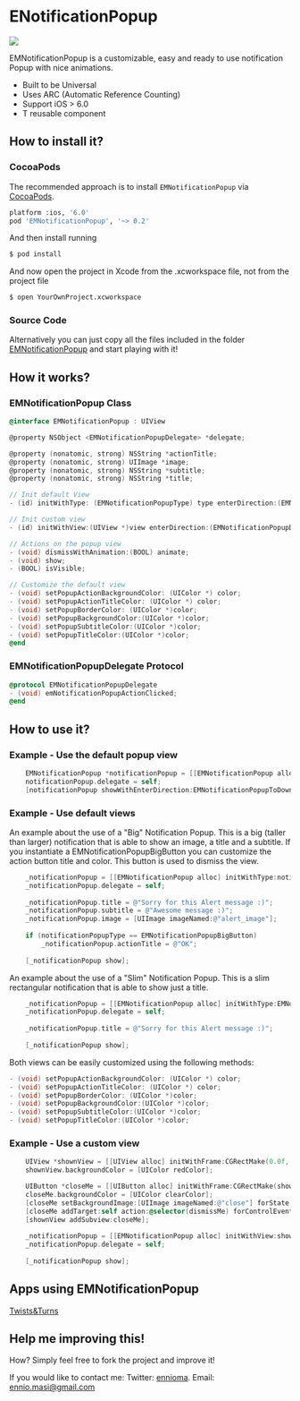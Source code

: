 ENotificationPopup
==============================
![](https://dl.dropboxusercontent.com/u/37783784/EMNotificationPopup.gif)

EMNotificationPopup is a customizable, easy and ready to use notification Popup with nice animations.

* Built to be Universal
* Uses ARC (Automatic Reference Counting)
* Support iOS > 6.0
* T reusable component

## How to install it?
### CocoaPods
The recommended approach is to install `EMNotificationPopup` via [CocoaPods](http://cocoapods.org/).

``` bash
platform :ios, '6.0'
pod 'EMNotificationPopup', '~> 0.2'
```

And then install running
``` bash
$ pod install
```

And now open the project in Xcode from the .xcworkspace file, not from the project file

``` bash
$ open YourOwnProject.xcworkspace
```

### Source Code
Alternatively you can just copy all the files included in the folder [EMNotificationPopup](https://github.com/ennioma/EMNotificationPopup/tree/master/EMNotificationPopup) and start playing with it!

## How it works?
### EMNotificationPopup Class

```objective-c
@interface EMNotificationPopup : UIView

@property NSObject <EMNotificationPopupDelegate> *delegate;

@property (nonatomic, strong) NSString *actionTitle;
@property (nonatomic, strong) UIImage *image;
@property (nonatomic, strong) NSString *subtitle;
@property (nonatomic, strong) NSString *title;

// Init default View
- (id) initWithType: (EMNotificationPopupType) type enterDirection:(EMNotificationPopupDirection) enter exitDirection:(EMNotificationPopupDirection) exit popupPosition: (EMNotificationPopupPosition) position;

// Init custom view
- (id) initWithView:(UIView *)view enterDirection:(EMNotificationPopupDirection) enter exitDirection:(EMNotificationPopupDirection) exit popupPosition: (EMNotificationPopupPosition) position;

// Actions on the popup view
- (void) dismissWithAnimation:(BOOL) animate;
- (void) show;
- (BOOL) isVisible;

// Customize the default view
- (void) setPopupActionBackgroundColor: (UIColor *) color;
- (void) setPopupActionTitleColor: (UIColor *) color;
- (void) setPopupBorderColor: (UIColor *)color;
- (void) setPopupBackgroundColor:(UIColor *)color;
- (void) setPopupSubtitleColor:(UIColor *)color;
- (void) setPopupTitleColor:(UIColor *)color;
@end
```
    
### EMNotificationPopupDelegate Protocol

```objective-c
@protocol EMNotificationPopupDelegate
- (void) emNotificationPopupActionClicked;
@end
```

## How to use it?
### Example - Use the default popup view
```objective-c
    EMNotificationPopup *notificationPopup = [[EMNotificationPopup alloc] initWithImage:[UIImage imageNamed:@"alert_image"] andTitle:@"Hi, this is an alert message!" andSubTitle:@"Sorry for this message :)" andButtonTitle:@"OK"];
    notificationPopup.delegate = self;
    [notificationPopup showWithEnterDirection:EMNotificationPopupToDown andExitDirection:EMNotificationPopupToLeft];
```

### Example - Use default views
An example about the use of a "Big" Notification Popup. This is a big (taller than larger) notification that is able to show an image, a title and a subtitle.
If you instantiate a EMNotificationPopupBigButton you can customize the action button title and color. This button is used to dismiss the view.

```objective-c
    _notificationPopup = [[EMNotificationPopup alloc] initWithType:notificationPopupType enterDirection:EMNotificationPopupToDown exitDirection:EMNotificationPopupToLeft popupPosition:position];
    _notificationPopup.delegate = self;
    
    _notificationPopup.title = @"Sorry for this Alert message :)";
    _notificationPopup.subtitle = @"Awesome message :)";
    _notificationPopup.image = [UIImage imageNamed:@"alert_image"];
    
    if (notificationPopupType == EMNotificationPopupBigButton)
        _notificationPopup.actionTitle = @"OK";
    
    [_notificationPopup show];
```

An example about the use of a "Slim" Notification Popup. This is a slim rectangular notification that is able to show just a title.

```objective-c
    _notificationPopup = [[EMNotificationPopup alloc] initWithType:EMNotificationPopupSlim enterDirection:EMNotificationPopupToDown exitDirection:EMNotificationPopupToLeft popupPosition:position];
    _notificationPopup.delegate = self;
    
    _notificationPopup.title = @"Sorry for this Alert message :)";
    
    [_notificationPopup show];
```

Both views can be easily customized using the following methods:
```objective-c
- (void) setPopupActionBackgroundColor: (UIColor *) color;
- (void) setPopupActionTitleColor: (UIColor *) color;
- (void) setPopupBorderColor: (UIColor *)color;
- (void) setPopupBackgroundColor:(UIColor *)color;
- (void) setPopupSubtitleColor:(UIColor *)color;
- (void) setPopupTitleColor:(UIColor *)color;
```



### Example - Use a custom view
```objective-c
    UIView *shownView = [[UIView alloc] initWithFrame:CGRectMake(0.0f, 0.0f, 250.0f, 125.0f)];
    shownView.backgroundColor = [UIColor redColor];

    UIButton *closeMe = [[UIButton alloc] initWithFrame:CGRectMake(shownView.frame.size.width - 25.0f, 3.0f, 22.0f, 22.0f)];
    closeMe.backgroundColor = [UIColor clearColor];
    [closeMe setBackgroundImage:[UIImage imageNamed:@"close"] forState:UIControlStateNormal];
    [closeMe addTarget:self action:@selector(dismissMe) forControlEvents:UIControlEventTouchDown];
    [shownView addSubview:closeMe];
    
    _notificationPopup = [[EMNotificationPopup alloc] initWithView:shownView enterDirection:EMNotificationPopupToRight exitDirection:EMNotificationPopupToRight popupPosition:position];
    _notificationPopup.delegate = self;
    
    [_notificationPopup show];
```

## Apps using EMNotificationPopup 
[Twists&Turns](https://itunes.apple.com/au/app/twists-and-turns/id909597408?l=it&ls=1&mt=8)
 
## Help me improving this!
How? Simply feel free to fork the project and improve it!

If you would like to contact me:
Twitter: [ennioma](https://twitter.com/ennioma).
Email: ennio.masi@gmail.com
